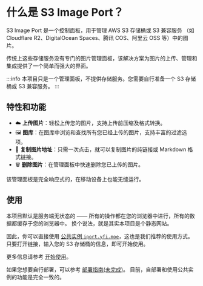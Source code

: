 # 什么是 S3 Image Port？

S3 Image Port 是一个控制面板，用于管理 AWS S3 存储桶或 S3 兼容服务
（如 Cloudflare R2、DigitalOcean Spaces、腾讯 COS、阿里云 OSS 等）中的图片。

传统上这些存储服务没有专门的图片管理面板，该解决方案为图片的上传、管理和集成提供了一个简单而强大的界面。

:::info
本项目只是一个管理面板，不提供存储服务。您需要自行准备一个 S3 存储桶或 S3 兼容服务。
:::

## 特性和功能

- :cloud: **上传图片**：轻松上传您的图片，支持上传前压缩及格式转换。
- :framed_picture: **图库**：在图库中浏览和查找所有您已经上传的图片，支持丰富的过滤选项。
- :link: **复制图片地址**：只需一次点击，就可以复制图片的纯链接或 Markdown 格式链接。
- :wastebasket: **删除图片**：在管理面板中快速删除您已上传的图片。

该管理面板是完全响应式的，在移动设备上也能无缝运行。

## 使用

本项目默认是服务端无状态的 —— 所有的操作都在您的浏览器中进行，所有的数据都缓存于您的浏览器中。
换个说法，就是其实本项目是个静态网站。

因此，你可以直接使用 [公共实例 `iport.yfi.moe`](https://iport.yfi.moe)，这也是我们推荐的使用方式。
只要打开链接，输入您的 S3 存储桶的信息，即可开始使用。

更多信息请参考 [开始使用](/zh/guide/getting-started)。

如果您想要自行部署，可以参考 [部署指南(未完成)](/zh/guide/self-deployment)。
目前，自部署和使用公共实例的功能是完全一致的。
